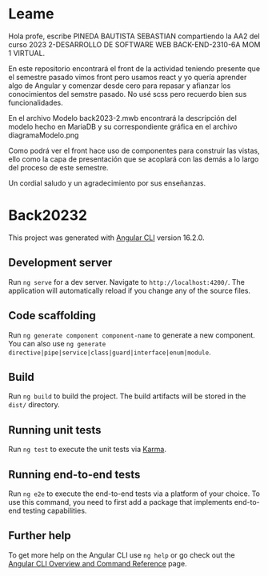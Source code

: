 # Leame
Hola profe, escribe PINEDA BAUTISTA SEBASTIAN compartiendo la AA2 del curso 2023 2-DESARROLLO DE SOFTWARE WEB BACK-END-2310-6A MOM 1 VIRTUAL. 

En este repositorio encontrará el front de la actividad teniendo presente que el semestre pasado vimos front pero usamos react y yo quería aprender 
algo de Angular y comenzar desde cero para repasar y afianzar los conocimientos del semstre pasado. No usé scss pero recuerdo bien sus funcionalidades.

En el archivo Modelo back2023-2.mwb encontrará la descripción del modelo hecho en MariaDB y su correspondiente gráfica en  el archivo diagramaModelo.png

Como podrá ver el front hace uso de componentes para construir las vistas, ello como la capa de presentación que se acoplará con las demás a lo largo 
del proceso de este semestre.


Un cordial saludo y un agradecimiento por sus enseñanzas.





# Back20232

This project was generated with [Angular CLI](https://github.com/angular/angular-cli) version 16.2.0.

## Development server

Run `ng serve` for a dev server. Navigate to `http://localhost:4200/`. The application will automatically reload if you change any of the source files.

## Code scaffolding

Run `ng generate component component-name` to generate a new component. You can also use `ng generate directive|pipe|service|class|guard|interface|enum|module`.

## Build

Run `ng build` to build the project. The build artifacts will be stored in the `dist/` directory.

## Running unit tests

Run `ng test` to execute the unit tests via [Karma](https://karma-runner.github.io).

## Running end-to-end tests

Run `ng e2e` to execute the end-to-end tests via a platform of your choice. To use this command, you need to first add a package that implements end-to-end testing capabilities.

## Further help

To get more help on the Angular CLI use `ng help` or go check out the [Angular CLI Overview and Command Reference](https://angular.io/cli) page.
